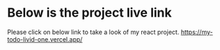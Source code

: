 # Below is the project live link
Please click on below link to take a look of my react project.
https://my-todo-livid-one.vercel.app/